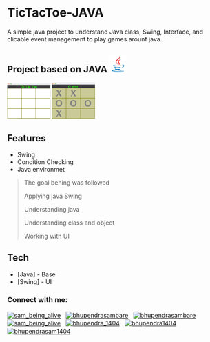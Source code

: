 # TicTacToe-JAVA
A simple java project to understand Java class, Swing, Interface, and clicable event management to play games arounf java.
 
 
 ## Project based on JAVA <img src="https://raw.githubusercontent.com/devicons/devicon/master/icons/java/java-original.svg" alt="java" width="40" height="40"/>


<img src="Screenshot 2021-07-10 at 11.28.23 AM.png" width="100px"> <img src="Screenshot 2021-07-10 at 11.26.11 AM.png" width="100px">



## Features

- Swing
- Condition Checking
- Java environmet

> The goal behing was followed 
>
>Applying java Swing
>
> Understanding java
> 
> Understanding class and object
> 
> Working with UI

## Tech
- [Java] - Base
- [Swing]  - UI
<h3 align="left">Connect with me:</h3>
<p align="left">
<a href="https://twitter.com/sam_being_alive" target="blank"><img align="center" src="https://raw.githubusercontent.com/rahuldkjain/github-profile-readme-generator/master/src/images/icons/Social/twitter.svg" alt="sam_being_alive" height="30" width="40" /></a>&nbsp;&nbsp;
<a href="https://linkedin.com/in/bhupendrasambare" target="blank"><img align="center" src="https://raw.githubusercontent.com/rahuldkjain/github-profile-readme-generator/master/src/images/icons/Social/linked-in-alt.svg" alt="bhupendrasambare" height="30" width="40" /></a>&nbsp;&nbsp;
<a href="https://fb.com/bhupendrasambare" target="blank"><img align="center" src="https://raw.githubusercontent.com/rahuldkjain/github-profile-readme-generator/master/src/images/icons/Social/facebook.svg" alt="bhupendrasambare" height="30" width="40" /></a>&nbsp;&nbsp;
<a href="https://instagram.com/sam_being_alive" target="blank"><img align="center" src="https://raw.githubusercontent.com/rahuldkjain/github-profile-readme-generator/master/src/images/icons/Social/instagram.svg" alt="sam_being_alive" height="30" width="40" /></a>&nbsp;&nbsp;
<a href="https://www.codechef.com/users/bhupendra_1404" target="blank"><img align="center" src="https://cdn.jsdelivr.net/npm/simple-icons@3.1.0/icons/codechef.svg" alt="bhupendra_1404" height="30" width="40" /></a>&nbsp;&nbsp;
<a href="https://www.hackerrank.com/bhupendra1404" target="blank"><img align="center" src="https://raw.githubusercontent.com/rahuldkjain/github-profile-readme-generator/master/src/images/icons/Social/hackerrank.svg" alt="bhupendra1404" height="30" width="40" /></a>&nbsp;&nbsp;
<a href="https://auth.geeksforgeeks.org/user/bhupendrasam1404" target="blank"><img align="center" src="https://raw.githubusercontent.com/rahuldkjain/github-profile-readme-generator/master/src/images/icons/Social/geeks-for-geeks.svg" alt="bhupendrasam1404" height="30" width="40" /></a>&nbsp;&nbsp;
</p>
